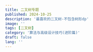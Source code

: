 ```yaml
---
title: 二叉树专题
published: 2024-10-25
description: '最喜欢的二叉树-不包含树形dp'
image: ''
tags: [二叉树]
category: '算法与高级设计技巧(进阶篇)'
draft: false 
lang: ''
---
```

